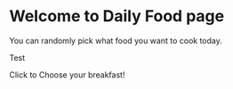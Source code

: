 # Welcome to Daily Food page

You can randomly pick what food you want to cook today.

<a>Test</a>


<a>Click to Choose your breakfast!</a>

